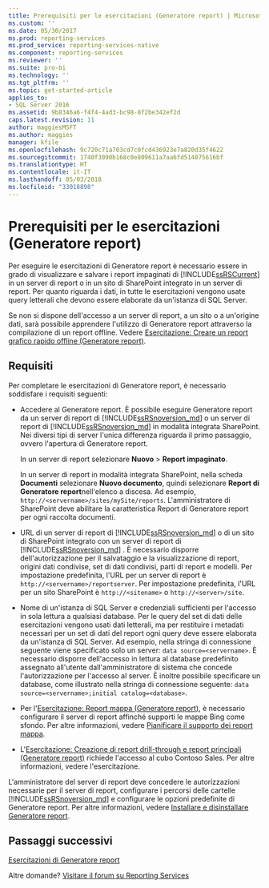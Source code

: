 ```yaml
---
title: Prerequisiti per le esercitazioni (Generatore report) | Microsoft Docs
ms.custom: ''
ms.date: 05/30/2017
ms.prod: reporting-services
ms.prod_service: reporting-services-native
ms.component: reporting-services
ms.reviewer: ''
ms.suite: pro-bi
ms.technology: ''
ms.tgt_pltfrm: ''
ms.topic: get-started-article
applies_to:
- SQL Server 2016
ms.assetid: 9b8346a6-f4f4-4ad3-bc98-8f2be342ef2d
caps.latest.revision: 11
author: maggiesMSFT
ms.author: maggies
manager: kfile
ms.openlocfilehash: 9c720c71a703cd7c0fcd436923e7a820d35f4622
ms.sourcegitcommit: 1740f3090b168c0e809611a7aa6fd514075616bf
ms.translationtype: HT
ms.contentlocale: it-IT
ms.lasthandoff: 05/03/2018
ms.locfileid: "33018898"
---
```

# <a name="prerequisites-for-tutorials-report-builder"></a>Prerequisiti per le esercitazioni (Generatore report)

Per eseguire le esercitazioni di Generatore report è necessario essere in grado di visualizzare e salvare i report impaginati di [!INCLUDE[ssRSCurrent](../includes/ssrscurrent-md.md)] in un server di report o in un sito di SharePoint integrato in un server di report. Per quanto riguarda i dati, in tutte le esercitazioni vengono usate query letterali che devono essere elaborate da un'istanza di SQL Server.  
  
Se non si dispone dell'accesso a un server di report, a un sito o a un'origine dati, sarà possibile apprendere l'utilizzo di Generatore report attraverso la compilazione di un report offline. Vedere [Esercitazione: Creare un report grafico rapido offline &#40;Generatore report&#41;](../reporting-services/report-builder/tutorial-create-a-quick-chart-report-offline-report-builder.md).  

## <a name="requirements"></a>Requisiti

Per completare le esercitazioni di Generatore report, è necessario soddisfare i requisiti seguenti:  
  
-   Accedere al Generatore report. È possibile eseguire Generatore report da un server di report di [!INCLUDE[ssRSnoversion_md](../includes/ssrsnoversion-md.md)] o un server di report di [!INCLUDE[ssRSnoversion_md](../includes/ssrsnoversion-md.md)] in modalità integrata SharePoint. Nei diversi tipi di server l'unica differenza riguarda il primo passaggio, ovvero l'apertura di Generatore report.  
  
    In un server di report selezionare **Nuovo** > **Report impaginato**.
  
    In un server di report in modalità integrata SharePoint, nella scheda **Documenti** selezionare **Nuovo documento**, quindi selezionare **Report di Generatore report**nell'elenco a discesa. Ad esempio, `http://<servername>/sites/mySite/reports`. L'amministratore di SharePoint deve abilitare la caratteristica Report di Generatore report per ogni raccolta documenti.  
  
-   URL di un server di report di [!INCLUDE[ssRSnoversion_md](../includes/ssrsnoversion-md.md)] o di un sito di SharePoint integrato con un server di report di [!INCLUDE[ssRSnoversion_md](../includes/ssrsnoversion-md.md)] . È necessario disporre dell'autorizzazione per il salvataggio e la visualizzazione di report, origini dati condivise, set di dati condivisi, parti di report e modelli. Per impostazione predefinita, l'URL per un server di report è `http://<servername>/reportserver`. Per impostazione predefinita, l'URL per un sito SharePoint è `http://<sitename>` o `http://<server>/site`.  
  
-   Nome di un'istanza di SQL Server e credenziali sufficienti per l'accesso in sola lettura a qualsiasi database. Per le query del set di dati delle esercitazioni vengono usati dati letterali, ma per restituire i metadati necessari per un set di dati del report ogni query deve essere elaborata da un'istanza di SQL Server. Ad esempio, nella stringa di connessione seguente viene specificato solo un server: `data source=<servername>`. È necessario disporre dell'accesso in lettura al database predefinito assegnato all'utente dall'amministratore di sistema che concede l'autorizzazione per l'accesso al server. È inoltre possibile specificare un database, come illustrato nella stringa di connessione seguente: `data source=<servername>;initial catalog=<database>`.  
  
-   Per l'[Esercitazione: Report mappa (Generatore report)](Tutorial:%20Map%20Report%20\(Report%20Builder\).md), è necessario configurare il server di report affinché supporti le mappe Bing come sfondo. Per altre informazioni, vedere [Pianificare il supporto dei report mappa](http://msdn.microsoft.com/en-us/5ddc97a7-7ee5-475d-bc49-3b814dce7e19).   

-   L'[Esercitazione: Creazione di report drill-through e report principali (Generatore report)](Tutorial:%20Creating%20Drillthrough%20and%20Main%20Reports%20\(Report%20Builder\).md) richiede l'accesso al cubo Contoso Sales. Per altre informazioni, vedere l'esercitazione. 
  
L'amministratore del server di report deve concedere le autorizzazioni necessarie per il server di report, configurare i percorsi delle cartelle [!INCLUDE[ssRSnoversion_md](../includes/ssrsnoversion-md.md)] e configurare le opzioni predefinite di Generatore report. Per altre informazioni, vedere [Installare e disinstallare Generatore report](http://msdn.microsoft.com/library/2c9a5814-17bf-4947-8fb3-6269e7caa416).  

## <a name="next-steps"></a>Passaggi successivi

[Esercitazioni di Generatore report](../reporting-services/report-builder-tutorials.md)  

Altre domande? [Visitare il forum su Reporting Services](http://go.microsoft.com/fwlink/?LinkId=620231)

